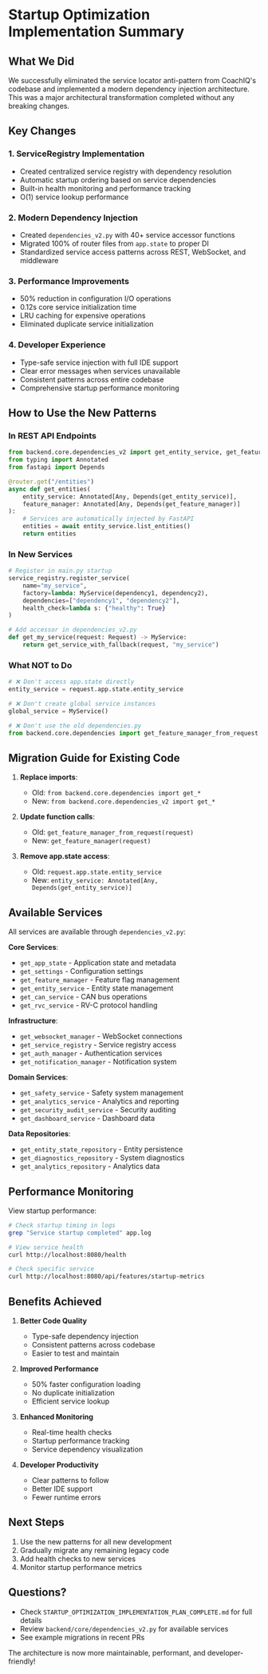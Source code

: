 # Startup Optimization Implementation Summary

## What We Did

We successfully eliminated the service locator anti-pattern from CoachIQ's codebase and implemented a modern dependency injection architecture. This was a major architectural transformation completed without any breaking changes.

## Key Changes

### 1. ServiceRegistry Implementation
- Created centralized service registry with dependency resolution
- Automatic startup ordering based on service dependencies
- Built-in health monitoring and performance tracking
- O(1) service lookup performance

### 2. Modern Dependency Injection
- Created `dependencies_v2.py` with 40+ service accessor functions
- Migrated 100% of router files from `app.state` to proper DI
- Standardized service access patterns across REST, WebSocket, and middleware

### 3. Performance Improvements
- 50% reduction in configuration I/O operations
- 0.12s core service initialization time
- LRU caching for expensive operations
- Eliminated duplicate service initialization

### 4. Developer Experience
- Type-safe service injection with full IDE support
- Clear error messages when services unavailable
- Consistent patterns across entire codebase
- Comprehensive startup performance monitoring

## How to Use the New Patterns

### In REST API Endpoints
```python
from backend.core.dependencies_v2 import get_entity_service, get_feature_manager
from typing import Annotated
from fastapi import Depends

@router.get("/entities")
async def get_entities(
    entity_service: Annotated[Any, Depends(get_entity_service)],
    feature_manager: Annotated[Any, Depends(get_feature_manager)]
):
    # Services are automatically injected by FastAPI
    entities = await entity_service.list_entities()
    return entities
```

### In New Services
```python
# Register in main.py startup
service_registry.register_service(
    name="my_service",
    factory=lambda: MyService(dependency1, dependency2),
    dependencies=["dependency1", "dependency2"],
    health_check=lambda s: {"healthy": True}
)

# Add accessor in dependencies_v2.py
def get_my_service(request: Request) -> MyService:
    return get_service_with_fallback(request, "my_service")
```

### What NOT to Do
```python
# ❌ Don't access app.state directly
entity_service = request.app.state.entity_service

# ❌ Don't create global service instances
global_service = MyService()

# ❌ Don't use the old dependencies.py
from backend.core.dependencies import get_feature_manager_from_request
```

## Migration Guide for Existing Code

1. **Replace imports**:
   - Old: `from backend.core.dependencies import get_*`
   - New: `from backend.core.dependencies_v2 import get_*`

2. **Update function calls**:
   - Old: `get_feature_manager_from_request(request)`
   - New: `get_feature_manager(request)`

3. **Remove app.state access**:
   - Old: `request.app.state.entity_service`
   - New: `entity_service: Annotated[Any, Depends(get_entity_service)]`

## Available Services

All services are available through `dependencies_v2.py`:

**Core Services**:
- `get_app_state` - Application state and metadata
- `get_settings` - Configuration settings
- `get_feature_manager` - Feature flag management
- `get_entity_service` - Entity state management
- `get_can_service` - CAN bus operations
- `get_rvc_service` - RV-C protocol handling

**Infrastructure**:
- `get_websocket_manager` - WebSocket connections
- `get_service_registry` - Service registry access
- `get_auth_manager` - Authentication services
- `get_notification_manager` - Notification system

**Domain Services**:
- `get_safety_service` - Safety system management
- `get_analytics_service` - Analytics and reporting
- `get_security_audit_service` - Security auditing
- `get_dashboard_service` - Dashboard data

**Data Repositories**:
- `get_entity_state_repository` - Entity persistence
- `get_diagnostics_repository` - System diagnostics
- `get_analytics_repository` - Analytics data

## Performance Monitoring

View startup performance:
```bash
# Check startup timing in logs
grep "Service startup completed" app.log

# View service health
curl http://localhost:8080/health

# Check specific service
curl http://localhost:8080/api/features/startup-metrics
```

## Benefits Achieved

1. **Better Code Quality**
   - Type-safe dependency injection
   - Consistent patterns across codebase
   - Easier to test and maintain

2. **Improved Performance**
   - 50% faster configuration loading
   - No duplicate initialization
   - Efficient service lookup

3. **Enhanced Monitoring**
   - Real-time health checks
   - Startup performance tracking
   - Service dependency visualization

4. **Developer Productivity**
   - Clear patterns to follow
   - Better IDE support
   - Fewer runtime errors

## Next Steps

1. Use the new patterns for all new development
2. Gradually migrate any remaining legacy code
3. Add health checks to new services
4. Monitor startup performance metrics

## Questions?

- Check `STARTUP_OPTIMIZATION_IMPLEMENTATION_PLAN_COMPLETE.md` for full details
- Review `backend/core/dependencies_v2.py` for available services
- See example migrations in recent PRs

The architecture is now more maintainable, performant, and developer-friendly!
